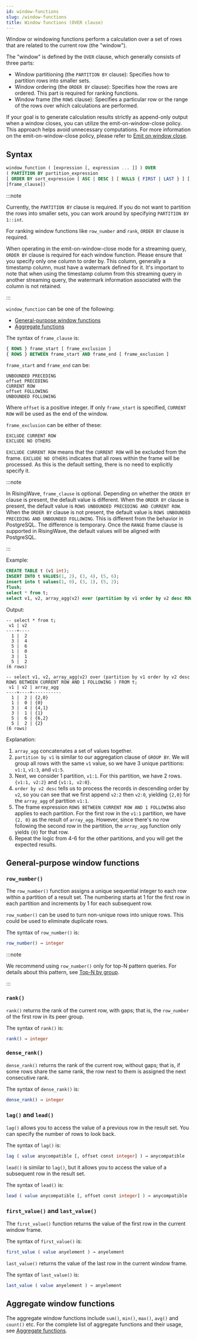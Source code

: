 ```yaml
---
id: window-functions
slug: /window-functions
title: Window functions (OVER clause)
---
```

<head>
  <link rel="canonical" href="https://docs.risingwave.com/docs/current/window-functions/" />
</head>

Window or windowing functions perform a calculation over a set of rows that are related to the current row (the "window").

The "window" is defined by the `OVER` clause, which generally consists of three parts:

- Window partitioning (the `PARTITION BY` clause): Specifies how to partition rows into smaller sets.
- Window ordering (the `ORDER BY` clause): Specifies how the rows are ordered. This part is required for ranking functions.
- Window frame (the `ROWS` clause): Specifies a particular row or the range of the rows over which calculations are performed.

If your goal is to generate calculation results strictly as append-only output when a window closes, you can utilize the emit-on-window-close policy. This approach helps avoid unnecessary computations. For more information on the emit-on-window-close policy, please refer to [Emit on window close](/transform/emit-on-window-close.md).

## Syntax

```sql
window_function ( [expression [, expression ... ]] ) OVER 
( PARTITION BY partition_expression 
[ ORDER BY sort_expression [ ASC | DESC ] [ NULLS { FIRST | LAST } ] [, ...] ]
[frame_clause])
```

:::note

Currently, the `PARTITION BY` clause is required. If you do not want to partition the rows into smaller sets, you can work around by specifying `PARTITION BY 1::int`.

For ranking window functions like `row_number` and `rank`, `ORDER BY` clause is required.

When operating in the emit-on-window-close mode for a streaming query, `ORDER BY` clause is required for each window function. Please ensure that you specify only one column to order by. This column, generally a timestamp column, must have a watermark defined for it. It's important to note that when using the timestamp column from this streaming query in another streaming query, the watermark information associated with the column is not retained.

:::

`window_function` can be one of the following:

- [General-purpose window functions](#general-purpose-window-functions)
- [Aggregate functions](#aggregate-window-functions)

The syntax of `frame_clause` is:

```sql
{ ROWS } frame_start [ frame_exclusion ]
{ ROWS } BETWEEN frame_start AND frame_end [ frame_exclusion ]
```

`frame_start` and `frame_end` can be:

```
UNBOUNDED PRECEDING
offset PRECEDING
CURRENT ROW
offset FOLLOWING
UNBOUNDED FOLLOWING
```

Where `offset` is a positive integer. If only `frame_start` is specified, `CURRENT ROW` will be used as the end of the window.

`frame_exclusion` can be either of these:

```
EXCLUDE CURRENT ROW
EXCLUDE NO OTHERS
```

`EXCLUDE CURRENT ROW` means that the `CURRENT ROW` will be excluded from the frame.
`EXCLUDE NO OTHERS` indicates that all rows within the frame will be processed. As this is the default setting, there is no need to explicitly specify it.

:::note

In RisingWave, `frame_clause` is optional. Depending on whether the `ORDER BY` clause is present, the default value is different. When the `ORDER BY` clause is present, the default value is `ROWS UNBOUNDED PRECEDING AND CURRENT ROW`. When the `ORDER BY` clause is not present, the default value is `ROWS UNBOUNDED PRECEDING AND UNBOUNDED FOLLOWING`. This is different from the behavior in PostgreSQL. The difference is temporary. Once the `RANGE` frame clause is supported in RisingWave, the default values will be aligned with PostgreSQL.

:::

Example:
```sql
CREATE TABLE t (v1 int);
INSERT INTO t VALUES(1, 2), (3, 4), (5, 6);
insert into t values(1, 0), (3, 1), (5, 2);
flush;
select * from t;
select v1, v2, array_agg(v2) over (partition by v1 order by v2 desc ROWS BETWEEN CURRENT ROW AND 1 FOLLOWING ) FROM t;
```

Output:
```
-- select * from t;
 v1 | v2 
----+----
  1 |  2
  3 |  4
  5 |  6
  1 |  0
  3 |  1
  5 |  2
(6 rows)

-- select v1, v2, array_agg(v2) over (partition by v1 order by v2 desc ROWS BETWEEN CURRENT ROW AND 1 FOLLOWING ) FROM t;
 v1 | v2 | array_agg 
----+----+-----------
  1 |  2 | {2,0}
  1 |  0 | {0}
  3 |  4 | {4,1}
  3 |  1 | {1}
  5 |  6 | {6,2}
  5 |  2 | {2}
(6 rows)
```

Explanation:
1. `array_agg` concatenates a set of values together.
2. `partition by v1` is similar to our aggregation clause of `GROUP BY`. We will group all rows with the same `v1` value, so we have 3 unique partitions: `v1:1`, `v1:3`, and `v1:5`.
4. Next, we consider 1 partition, `v1:1`. For this partition, we have 2 rows.
   `{v1:1, v2:2}` and `{v1:1, v2:0}`.
5. `order by v2 desc` tells us to process the records in descending order by `v2`, so you can see that we first append `v2:2` then `v2:0`, yielding `{2,0}` for the `array_agg` of partition `v1:1`.
6. The frame expression `ROWS BETWEEN CURRENT ROW AND 1 FOLLOWING` also applies to each partition. For the first row in the `v1:1` partition, we have `{2, 0}` as the result of `array_agg`. However, since there's no row following the second row in the partition, the `array_agg` function only yields `{0}` for that row.
7. Repeat the logic from 4-6 for the other partitions, and you will get the expected results.

## General-purpose window functions

### `row_number()`

The `row_number()` function assigns a unique sequential integer to each row within a partition of a result set. The numbering starts at 1 for the first row in each partition and increments by 1 for each subsequent row.

`row_number()` can be used to turn non-unique rows into unique rows. This could be used to eliminate duplicate rows.

The syntax of `row_number()` is:

```sql
row_number() → integer
```

:::note

We recommend using `row_number()` only for top-N pattern queries. For details about this pattern, see [Top-N by group](/sql/syntax/sql-pattern-topn.md).

:::

### `rank()`

`rank()` returns the rank of the current row, with gaps; that is, the `row_number` of the first row in its peer group.

The syntax of `rank()` is:

```sql
rank() → integer
```

### `dense_rank()`

`dense_rank()` returns the rank of the current row, without gaps; that is, if some rows share the same rank, the row next to them is assigned the next consecutive rank.

The syntax of `dense_rank()` is:

```sql
dense_rank() → integer
```

### `lag()` and `lead()`

`lag()` allows you to access the value of a previous row in the result set. You can specify the number of rows to look back.

The syntax of `lag()` is:

```sql
lag ( value anycompatible [, offset const integer] ) → anycompatible
```

`lead()` is similar to `lag()`, but it allows you to access the value of a subsequent row in the result set.

The syntax of `lead()` is:

```sql
lead ( value anycompatible [, offset const integer] ) → anycompatible
```

### `first_value()` and `last_value()`

The `first_value()` function returns the value of the first row in the current window frame.

The syntax of `first_value()` is:

```sql
first_value ( value anyelement ) → anyelement
```

`last_value()` returns the value of the last row in the current window frame.

The syntax of `last_value()` is:

```sql
last_value ( value anyelement ) → anyelement
```

## Aggregate window functions

The aggregate window functions include `sum()`, `min()`, `max()`, `avg()` and `count()` etc. For the complete list of aggregate functions and their usage, see [Aggregate functions](../sql/functions-operators/sql-function-aggregate.md).
